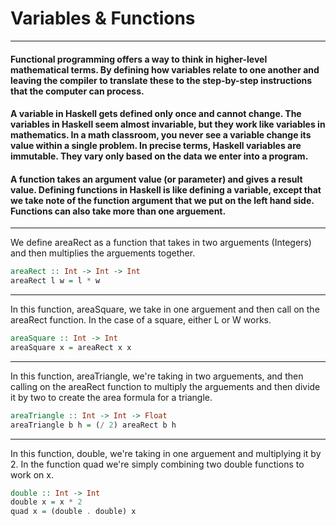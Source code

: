 # Variables & Functions

----
#### Functional programming offers a way to think in higher-level mathematical terms. By defining how variables relate to one another and leaving the compiler to translate these to the step-by-step instructions that the computer can process.



#### A variable in Haskell gets defined only once and cannot change. The variables in Haskell seem almost invariable, but they work like variables in mathematics. In a math classroom, you never see a variable change its value within a single problem. In precise terms, Haskell variables are immutable. They vary only based on the data we enter into a program.



#### A function takes an argument value (or parameter) and gives a result value. Defining functions in Haskell is like defining a variable, except that we take note of the function argument that we put on the left hand side. Functions can also take more than one arguement.


----
We define areaRect as a function that takes in two arguements (Integers) and then multiplies the arguements together.
```Haskell   
areaRect :: Int -> Int -> Int
areaRect l w = l * w
```


----
In this function, areaSquare, we take in one arguement and then call on the areaRect function. In the case of a square, either L or W works.
```Haskell
areaSquare :: Int -> Int
areaSquare x = areaRect x x
```


----
In this function, areaTriangle, we're taking in two arguements, and then calling on the areaRect function to multiply the arguements and then divide it by two to create the area formula for a triangle.
```Haskell
areaTriangle :: Int -> Int -> Float
areaTriangle b h = (/ 2) areaRect b h
```


----
In this function, double, we're taking in one arguement and multiplying it by 2. In the function quad we're simply combining two double functions to work on x.
```Haskell
double :: Int -> Int
double x = x * 2
quad x = (double . double) x
```
